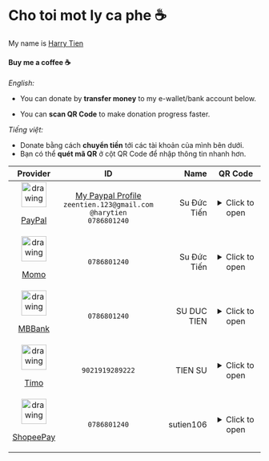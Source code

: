 # Cho toi mot ly ca phe ☕

My name is [Harry Tien](https://github.com/harrytien107)

####  Buy me a coffee ☕

*English:* 
- You can donate by **transfer money** to my e-wallet/bank account below.

- You can **scan QR Code** to make donation progress faster.

*Tiếng việt:* 

- Donate bằng cách **chuyển tiền** tới các tài khoản của mình bên dưới.
- Bạn có thể **quét mã QR** ở cột QR Code để nhập thông tin nhanh hơn.

| Provider | ID | Name | QR Code |
|:-----:|:------------:|---:|:---------:|
| <a style="display:block" href="https://www.paypal.com/"><img src="https://www.paypalobjects.com/webstatic/mktg/logo/pp_cc_mark_74x46.jpg" alt="drawing" width="50"/> <p>PayPal</p></a> | [My Paypal Profile](https://paypal.me/harytien) <br/>`zeentien.123@gmail.com`<br/>`@harytien`<br/>`0786801240` | Su Đức Tiến | <details><summary>Click to open</summary><img src="./assets/qrcode/paypal.png" width="300" /><br/>[View my Paypal profile](https://paypal.me/harytien)</details> |
| <a style="display:block" href="https://momo.vn/"><img src="https://cdn.mservice.com.vn/app/icon/kits/01.MoMo%20Copy.png" alt="drawing" width="50"/> <p>Momo</p></a> | `0786801240` | Su Đức Tiến | <details><summary>Click to open</summary><img src="./assets/qrcode/momo.jpg" width="300" /></details> |
| <a href="https://www.mbbank.com.vn/"><img src="https://www.mbbank.com.vn/images/logo.png" alt="drawing" width="50"/><p>MBBank</p></a> | `0786801240` | SU DUC TIEN | <details><summary>Click to open</summary><img src="./assets/qrcode/mbbank.jpg" width="300" /></details> |
| <a href="https://timo.vn/"><img src="https://external-content.duckduckgo.com/ip3/timo.vn.ico" alt="drawing" width="50"/><p>Timo</p></a> | `9021919289222` | TIEN SU | <details><summary>Click to open</summary><img src="./assets/qrcode/timo.jpg" width="300" /></details> |
| <a href="https://shopeepay.vn/"><img src="https://shopeepay.vn/static/media/shopeePayLogoMobile2022.7eb43e83e531d1991c28032cf3b1cf86.svg" alt="drawing" width="50"/><p>ShopeePay</p></a> | `0786801240` | sutien106 | <details><summary>Click to open</summary><img src="./assets/qrcode/shopeepay.jpg" width="300" /></details> |
